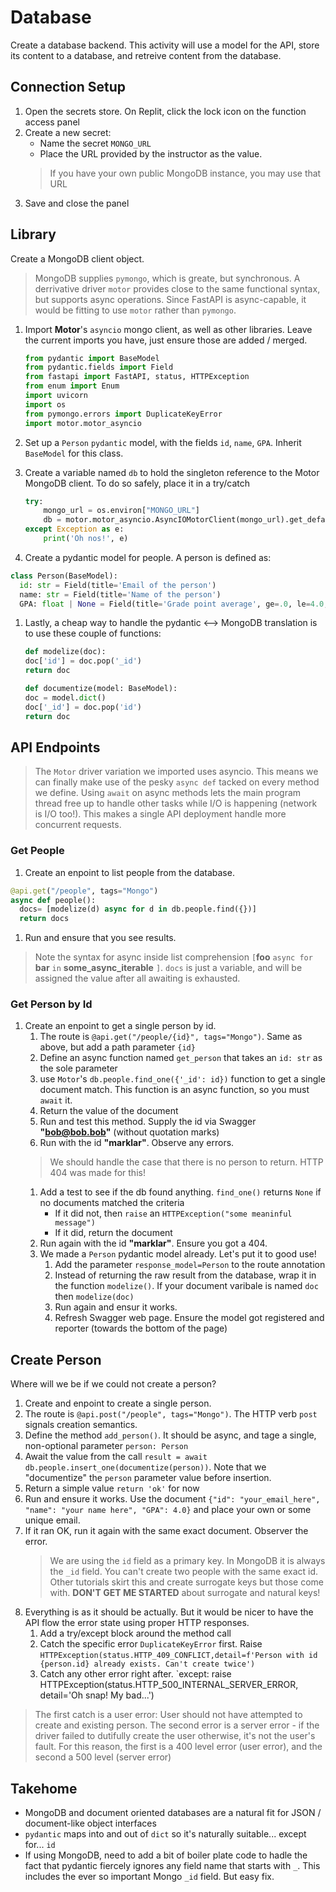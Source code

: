 # Database

Create a database backend. This activity will use a model for the API, store its content to a database, and retreive content from the database.

## Connection Setup

1. Open the secrets store. On Replit, click the lock icon on the function access panel
1. Create a new secret:
    * Name the secret `MONGO_URL`
    * Place the URL provided by the instructor as the value.
    > If you have your own public MongoDB instance, you may use that URL
1. Save and close the panel

## Library

Create a MongoDB client object.

> MongoDB supplies `pymongo`, which is greate, but synchronous. A derrivative driver `motor` provides close to the same functional syntax, but supports async operations. Since FastAPI is async-capable, it would be fitting to use `motor` rather than `pymongo`.

1. Import **Motor**'s `asyncio` mongo client, as well as other libraries. Leave the current imports you have, just ensure those are added / merged.

    ```python
    from pydantic import BaseModel
    from pydantic.fields import Field
    from fastapi import FastAPI, status, HTTPException
    from enum import Enum
    import uvicorn
    import os
    from pymongo.errors import DuplicateKeyError
    import motor.motor_asyncio
    ```

1. Set up a `Person` `pydantic` model, with the fields `id`, `name`, `GPA`. Inherit `BaseModel` for this class.
1. Create a variable named `db` to hold the singleton reference to the Motor MongoDB client. To do so safely, place it in a try/catch

    ```python
    try:
        mongo_url = os.environ["MONGO_URL"]
        db = motor.motor_asyncio.AsyncIOMotorClient(mongo_url).get_default_database()
    except Exception as e:
        print('Oh nos!', e)

    ```

1. Create a pydantic model for people. A person is defined as:

  ```python
  class Person(BaseModel):
    id: str = Field(title='Email of the person')
    name: str = Field(title='Name of the person')
    GPA: float | None = Field(title='Grade point average', ge=.0, le=4.0, default= None)
  ```

1. Lastly, a cheap way to handle the pydantic <--> MongoDB translation is to use these couple of functions:

    ```python
    def modelize(doc):
    doc['id'] = doc.pop('_id')
    return doc

    def documentize(model: BaseModel):
    doc = model.dict()
    doc['_id'] = doc.pop('id')
    return doc
    ```

## API Endpoints

> The `Motor` driver variation we imported uses asyncio. This means we can finally make use of the pesky `async def` tacked on every method we define.
  Using `await` on async methods lets the main program thread free up to handle other tasks while I/O is happening (network is I/O too!).
  This makes a single API deployment handle more concurrent requests.

### Get People

1. Create an enpoint to list people from the database.

  ```python
  @api.get("/people", tags="Mongo")
  async def people():
    docs= [modelize(d) async for d in db.people.find({})]
    return docs
  ```

1. Run and ensure that you see results.

> Note the syntax for async inside list comprehension `[`__foo__ `async for` __bar__ `in` __some_async_iterable__ `]`.
  `docs` is just a variable, and will be assigned the value after all awaiting is exhausted.

### Get Person by Id

1. Create an enpoint to get a single person by id.
    1. The route is  `@api.get("/people/{id}", tags="Mongo")`. Same as above, but add a path parameter `{id}`
    1. Define an async function named `get_person` that takes an `id: str` as the sole parameter
    1. use `Motor`'s `db.people.find_one({'_id': id})` function to get a single document match. This function is an async function, so you must `await` it.
    1. Return the value of the document
    1. Run and test this method. Supply the id via Swagger __"bob@bob.bob"__ (without quotation marks)
    1. Run with the id __"marklar"__. Observe any errors.
      > We should handle the case that there is no person to return. HTTP 404 was made for this!
    1. Add a test to see if the db found anything. `find_one()` returns  `None` if no documents matched the criteria
        * If it did not, then `raise` an `HTTPException("some meaninful message")`
        * If it did, return the document
    1. Run again with the id __"marklar"__. Ensure you got a 404.
    1. We made a `Person` pydantic model already. Let's put it to good use!
        1. Add the parameter `response_model=Person` to the route annotation
        1. Instead of returning the raw result from the database, wrap it in the function `modelize()`. If your document varibale is named `doc` then `modelize(doc)` 
        1. Run again and ensur it works.
        1. Refresh Swagger web page. Ensure the model got registered and reporter (towards the bottom of the page)


## Create Person

Where will we be if we could not create a person?

1. Create and enpoint to create a single person.
1. The route is `@api.post("/people", tags="Mongo")`. The HTTP verb `post` signals creation semantics.
1. Define the method `add_person()`. It should be async, and tage a single, non-optional parameter `person: Person`
1. Await the value from the call `result = await db.people.insert_one(documentize(person))`. Note that we "documentize" the `person` parameter value before insertion.
1. Return a simple value `return 'ok'` for now
1. Run and ensure it works. Use the document `{"id": "your_email_here", "name": "your name here", "GPA": 4.0}` and place your own or some unique email.
1. If it ran OK, run it again with the same exact document. Observer the error.
    > We are using the `id` field as a primary key. In MongoDB it is always the `_id` field. You can't create two people with the same exact id. Other tutorials skirt this and create surrogate keys but those come with. **DON'T GET ME STARTED** about surrogate and natural keys! 
1. Everything is as it should be actually. But it would be nicer to have the API flow the error state using proper HTTP responses.
    1. Add a try/except block around the method call
    1. Catch the specific error `DuplicateKeyError` first. Raise `HTTPException(status.HTTP_409_CONFLICT,detail=f'Person with id {person.id} already exists. Can't create twice')`
    1. Catch any other error right after. `except: raise HTTPException(status.HTTP_500_INTERNAL_SERVER_ERROR, detail='Oh snap! My bad...')
  
  > The first catch is a user error: User should not have attempted to create and existing person.
    The second error is a server error - if the driver failed to dutifully create the user otherwise, it's not the user's fault.
    For this reason, the first is a 400 level error (user error), and the second a 500 level (server error)

## Takehome

* MongoDB and document oriented databases are a natural fit for JSON / document-like object interfaces
* `pydantic` maps into and out of  `dict` so it's naturally suitable... except for... `id`
* If using MongoDB, need to add a bit of boiler plate code to hadle the fact that pydantic fiercely ignores any field name that starts with `_`. This includes the ever so important Mongo `_id` field. But easy fix.
